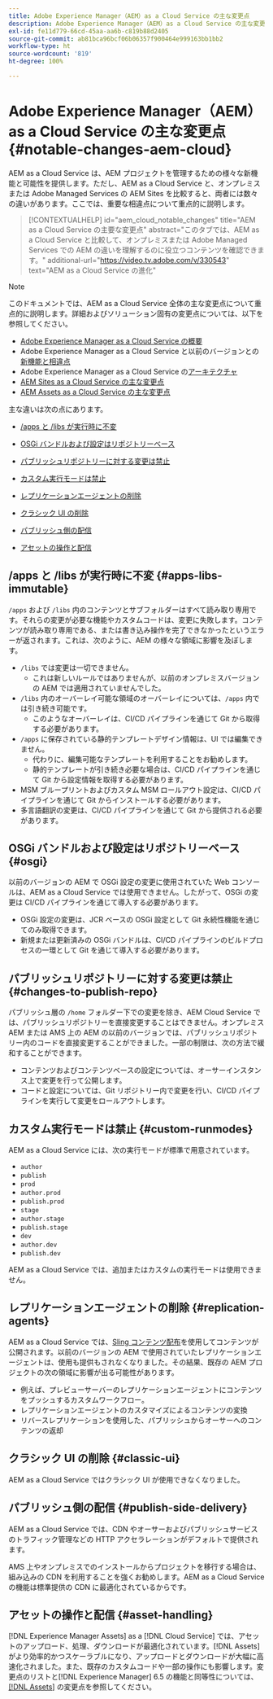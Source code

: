 ```yaml
---
title: Adobe Experience Manager（AEM）as a Cloud Service の主な変更点
description: Adobe Experience Manager（AEM）as a Cloud Service の主な変更点
exl-id: fe11d779-66cd-45aa-aa6b-c819b88d2405
source-git-commit: ab81bca96bcf06b06357f900464e999163bb1bb2
workflow-type: ht
source-wordcount: '819'
ht-degree: 100%

---
```


# Adobe Experience Manager（AEM）as a Cloud Service の主な変更点 {#notable-changes-aem-cloud}

AEM as a Cloud Service は、AEM プロジェクトを管理するための様々な新機能と可能性を提供します。ただし、AEM as a Cloud Service と、オンプレミスまたは Adobe Managed Services の AEM Sites を比較すると、両者には数々の違いがあります。ここでは、重要な相違点について重点的に説明します。

>[!CONTEXTUALHELP]
>id="aem_cloud_notable_changes"
>title="AEM as a Cloud Service の主要な変更点"
>abstract="このタブでは、AEM as a Cloud Service と比較して、オンプレミスまたは Adobe Managed Services での AEM の違いを理解するのに役立つコンテンツを確認できます。"
>additional-url="https://video.tv.adobe.com/v/330543" text="AEM as a Cloud Service の進化"


>[!NOTE]
>このドキュメントでは、AEM as a Cloud Service 全体の主な変更点について重点的に説明します。詳細およびソリューション固有の変更点については、以下を参照してください。
>
>* [Adobe Experience Manager as a Cloud Service の概要](/help/overview/introduction.md)
>* Adobe Experience Manager as a Cloud Service と以前のバージョンとの[新機能と相違点](/help/overview/what-is-new-and-different.md)
>* Adobe Experience Manager as a Cloud Service の[アーキテクチャ](/help/overview/architecture.md)
>* [ AEM Sites as a Cloud Service の主な変更点](/help/sites-cloud/sites-cloud-changes.md)
>* [AEM Assets as a Cloud Service の主な変更点](/help/assets/assets-cloud-changes.md)


主な違いは次の点にあります。

* [/apps と /libs が実行時に不変](#apps-libs-immutable)

* [OSGi バンドルおよび設定はリポジトリーベース](#osgi)

* [パブリッシュリポジトリーに対する変更は禁止](#changes-to-publish-repo)

* [カスタム実行モードは禁止](#custom-runmodes)

* [レプリケーションエージェントの削除](#replication-agents)

* [クラシック UI の削除](#classic-ui)

* [パブリッシュ側の配信](#publish-side-delivery)

* [アセットの操作と配信](#asset-handling)

## /apps と /libs が実行時に不変 {#apps-libs-immutable}

`/apps` および `/libs` 内のコンテンツとサブフォルダーはすべて読み取り専用です。それらの変更が必要な機能やカスタムコードは、変更に失敗します。コンテンツが読み取り専用である、または書き込み操作を完了できなかったというエラーが返されます。これは、次のように、AEM の様々な領域に影響を及ぼします。

* `/libs` では変更は一切できません。
   * これは新しいルールではありませんが、以前のオンプレミスバージョンの AEM では適用されていませんでした。
* `/libs` 内のオーバーレイ可能な領域のオーバーレイについては、`/apps` 内では引き続き可能です。
   * このようなオーバーレイは、CI/CD パイプラインを通じて Git から取得する必要があります。
* `/apps` に保存されている静的テンプレートデザイン情報は、UI では編集できません。
   * 代わりに、編集可能なテンプレートを利用することをお勧めします。
   * 静的テンプレートが引き続き必要な場合は、CI/CD パイプラインを通じて Git から設定情報を取得する必要があります。
* MSM ブループリントおよびカスタム MSM ロールアウト設定は、CI/CD パイプラインを通じて Git からインストールする必要があります。
* 多言語翻訳の変更は、CI/CD パイプラインを通じて Git から提供される必要があります。

## OSGi バンドルおよび設定はリポジトリーベース {#osgi}

以前のバージョンの AEM で OSGi 設定の変更に使用されていた Web コンソールは、AEM as a Cloud Service では使用できません。したがって、OSGi の変更は CI/CD パイプラインを通じて導入する必要があります。

* OSGi 設定の変更は、JCR ベースの OSGi 設定として Git 永続性機能を通じてのみ取得できます。
* 新規または更新済みの OSGi バンドルは、CI/CD パイプラインのビルドプロセスの一環として Git を通じて導入する必要があります。

## パブリッシュリポジトリーに対する変更は禁止 {#changes-to-publish-repo}

パブリッシュ層の `/home` フォルダー下での変更を除き、AEM Cloud Service では、パブリッシュリポジトリーを直接変更することはできません。オンプレミス AEM または AMS 上の AEM の以前のバージョンでは、パブリッシュリポジトリー内のコードを直接変更することができました。一部の制限は、次の方法で緩和することができます。

* コンテンツおよびコンテンツベースの設定については、オーサーインスタンス上で変更を行って公開します。
* コードと設定については、Git リポジトリー内で変更を行い、CI/CD パイプラインを実行して変更をロールアウトします。

## カスタム実行モードは禁止 {#custom-runmodes}

AEM as a Cloud Service には、次の実行モードが標準で用意されています。

* `author`
* `publish`
* `prod`
* `author.prod`
* `publish.prod`
* `stage`
* `author.stage`
* `publish.stage`
* `dev`
* `author.dev`
* `publish.dev`

AEM as a Cloud Service では、追加またはカスタムの実行モードは使用できません。

## レプリケーションエージェントの削除 {#replication-agents}

AEM as a Cloud Service では、[Sling コンテンツ配布](https://sling.apache.org/documentation/bundles/content-distribution.html)を使用してコンテンツが公開されます。以前のバージョンの AEM で使用されていたレプリケーションエージェントは、使用も提供もされなくなりました。その結果、既存の AEM プロジェクトの次の領域に影響が出る可能性があります。

* 例えば、プレビューサーバーのレプリケーションエージェントにコンテンツをプッシュするカスタムワークフロー。
* レプリケーションエージェントのカスタマイズによるコンテンツの変換
* リバースレプリケーションを使用した、パブリッシュからオーサーへのコンテンツの返却

## クラシック UI の削除 {#classic-ui}

AEM as a Cloud Service ではクラシック UI が使用できなくなりました。

## パブリッシュ側の配信 {#publish-side-delivery}

AEM as a Cloud Service では、CDN やオーサーおよびパブリッシュサービスのトラフィック管理などの HTTP アクセラレーションがデフォルトで提供されます。

AMS 上やオンプレミスでのインストールからプロジェクトを移行する場合は、組み込みの CDN を利用することを強くお勧めします。AEM as a Cloud Service の機能は標準提供の CDN に最適化されているからです。

## アセットの操作と配信 {#asset-handling}

[!DNL Experience Manager Assets] as a [!DNL Cloud Service] では、アセットのアップロード、処理、ダウンロードが最適化されています。[!DNL Assets] がより効率的かつスケーラブルになり、アップロードとダウンロードが大幅に高速化されました。また、既存のカスタムコードや一部の操作にも影響します。変更点のリストと[!DNL Experience Manager] 6.5 の機能と同等性については、[ [!DNL Assets]](/help/assets/assets-cloud-changes.md) の変更点を参照してください。
